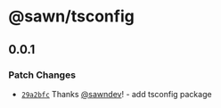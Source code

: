 # @sawn/tsconfig

## 0.0.1

### Patch Changes

- [`29a2bfc`](https://github.com/sawndev/configs/commit/29a2bfcec997567ca66e410890cc906c1dd10cfe) Thanks [@sawndev](https://github.com/sawndev)! - add tsconfig package
